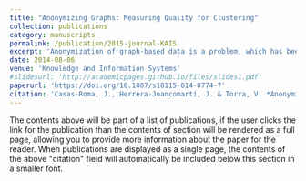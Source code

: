 ```yaml
---
title: "Anonymizing Graphs: Measuring Quality for Clustering"
collection: publications
category: manuscripts
permalink: /publication/2015-journal-KAIS
excerpt: 'Anonymization of graph-based data is a problem, which has been widely studied last years, and several anonymization methods have been developed. Information loss measures have been carried out to evaluate the noise introduced in the anonymized data. Generic information loss measures ignore the intended anonymized data use. When data has to be released to third-parties, and there is no control on what kind of analyses users could do, these measures are the standard ones. In this paper we study different generic information loss measures for graphs comparing such measures to the cluster-specific ones. We want to evaluate whether the generic information loss measures are indicative of the usefulness of the data for subsequent data mining processes.'
date: 2014-08-06
venue: 'Knowledge and Information Systems'
#slidesurl: 'http://academicpages.github.io/files/slides1.pdf'
paperurl: 'https://doi.org/10.1007/s10115-014-0774-7'
citation: 'Casas-Roma, J., Herrera-Joancomartí, J. & Torra, V. *Anonymizing graphs: measuring quality for clustering*. Knowl Inf Syst 44, 507–528 (2015). https://doi.org/10.1007/s10115-014-0774-7'
---
```


The contents above will be part of a list of publications, if the user clicks the link for the publication than the contents of section will be rendered as a full page, allowing you to provide more information about the paper for the reader. When publications are displayed as a single page, the contents of the above "citation" field will automatically be included below this section in a smaller font.